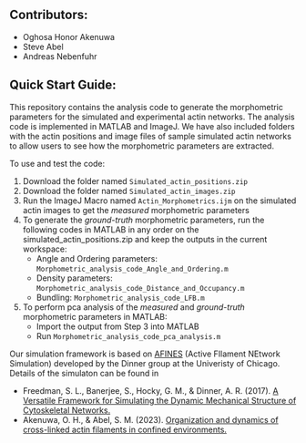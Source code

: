 ## Contributors:
- Oghosa Honor Akenuwa
- Steve Abel
- Andreas Nebenfuhr

## Quick Start Guide:

This repository contains the analysis code to generate the morphometric parameters for the simulated and experimental actin networks. The analysis code is implemented in MATLAB and ImageJ.
We have also included folders with the actin positions and image files of sample simulated actin networks to allow users to see how the morphometric parameters are extracted.

To use and test the code:
1. Download the folder named `Simulated_actin_positions.zip`
2. Download the folder named `Simulated_actin_images.zip`
3. Run the ImageJ Macro named `Actin_Morphometrics.ijm` on the simulated actin images to get the _measured_ morphometric parameters
4. To generate the _ground-truth_ morphometric parameters, run the following codes in MATLAB in any order on the simulated_actin_positions.zip and keep the outputs in the current workspace:
	- Angle and Ordering parameters: `Morphometric_analysis_code_Angle_and_Ordering.m`
	* Density parameters: `Morphometric_analysis_code_Distance_and_Occupancy.m`
	+ Bundling: `Morphometric_analysis_code_LFB.m`
5. To perform pca analysis of the _measured_ and _ground-truth_ morphometric parameters in MATLAB:
   * Import the output from Step 3 into MATLAB
   * Run `Morphometric_analysis_code_pca_analysis.m`

Our simulation framework is based on [AFINES](https://github.com/Simfreed/AFINES.git) (Active FIlament NEtwork Simulation) developed by the Dinner group at the Univeristy of Chicago.
Details of the simulaton can be found in 
* Freedman, S. L., Banerjee, S., Hocky, G. M., & Dinner, A. R. (2017). [A Versatile Framework for Simulating the Dynamic Mechanical Structure of Cytoskeletal Networks.](https://doi.org/10.1016/j.bpj.2017.06.003)
* Akenuwa, O. H., & Abel, S. M. (2023). [Organization and dynamics of cross-linked actin filaments in confined environments.](https://doi.org/10.1016/j.bpj.2022.11.2944)

